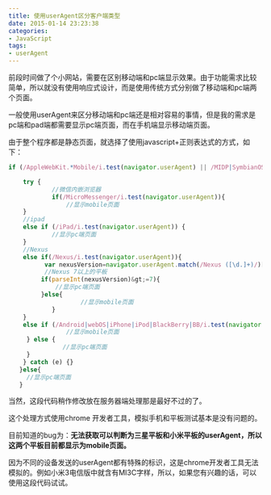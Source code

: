 ```yaml
---
title: 使用userAgent区分客户端类型
date: 2015-01-14 23:23:38
categories:
- JavaScript
tags:
- userAgent
---
```


前段时间做了个小网站，需要在区别移动端和pc端显示效果。由于功能需求比较简单，所以就没有使用响应式设计，而是使用传统方式分别做了移动端和pc端两个页面。

一般使用userAgent来区分移动端和pc端还是相对容易的事情，但是我的需求是pc端和pad端都需要显示pc端页面，而在手机端显示移动端页面。  

由于整个程序都是静态页面，就选择了使用javascript+正则表达式的方式，如下：

``` javascript
if (/AppleWebKit.*Mobile/i.test(navigator.userAgent) || /MIDP|SymbianOS|NOKIA|SAMSUNG|LG|NEC|TCL|Alcatel|BIRD|DBTEL|Dopod|PHILIPS|HAIER|LENOVO|MOT-|Nokia|SonyEricsson|SIE-|Amoi|Nexus|ZTE/.test(navigator.userAgent)) {	

	try {
    		//微信内嵌浏览器
		    if(/MicroMessenger/i.test(navigator.userAgent)){
       			//显示mobile页面
    }
    //ipad
    else if (/iPad/i.test(navigator.userAgent)) {
            //显示pc端页面
    }
    //Nexus 
    else if(/Nexus/i.test(navigator.userAgent)){
          var nexusVersion=navigator.userAgent.match(/Nexus ([\d.]+)/)[1];
          //Nexus 7以上的平板
         if(parseInt(nexusVersion)&gt;=7){
             //显示pc端页面
         }else{
            		//显示mobile页面
         	}
    }           	
    else if (/Android|webOS|iPhone|iPod|BlackBerry|BB/i.test(navigator.userAgent)) {
            	//显示mobile页面
     } else {
               //显示pc端页面
     }
    } catch (e) {}
   }else{
   	 //显示pc端页面
   }
```

当然，这段代码稍作修改放在服务器端处理那是最好不过的了。

这个处理方式使用chrome 开发者工具，模拟手机和平板测试基本是没有问题的。

目前知道的bug为：**无法获取可以判断为三星平板和小米平板的userAgent，所以这两个平板目前都显示为mobile页面。**

因为不同的设备发送的userAgent都有特殊的标识，这是chrome开发者工具无法模拟的。例如小米3电信版中就含有MI3C字样，所以，如果您有兴趣的话，可以使用这段代码试试。

